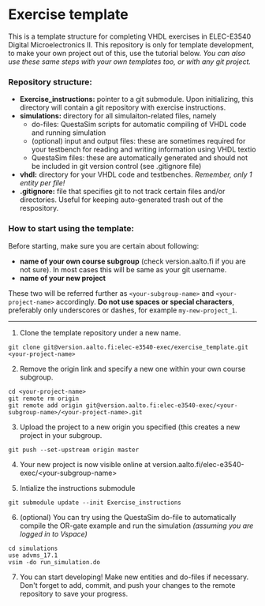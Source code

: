 Exercise template
=================

This is a template structure for completing VHDL exercises in ELEC-E3540
Digital Microelectronics II. This repository is only for template development, to
make your own project out of this, use the tutorial below. _You can also use
these same steps with your own templates too, or with any git project._

### Repository structure:

- __Exercise\_instructions:__ pointer to a git submodule. Upon
  initializing, this directory will contain a git repository with exercise instructions.
- __simulations:__ directory for all simulaiton-related files, namely
    - do-files: QuestaSim scripts for automatic compiling of VHDL code and
      running simulation 
    - (optional) input and output files: these are sometimes required for
      your testbench for reading and writing information using VHDL textio 
    - QuestaSim files: these are automatically generated and should not be
      included in git version control (see .gitignore file)
- __vhdl:__ directory for your VHDL code and testbenches. _Remember, only 1 entity per file!_
- __.gitignore:__ file that specifies git to not track certain files and/or
  directories. Useful for keeping auto-generated trash out of the respository.

### How to start using the template:

Before starting, make sure you are certain about following:

* __name of your own course subgroup__ (check version.aalto.fi if you are not
  sure). In most cases this will be same as your git username.
* __name of your new project__

These two will be referred further as `<your-subgroup-name>` and
`<your-project-name>` accordingly.  __Do not use spaces or special
characters__, preferably only underscores or dashes, for example
`my-new-project_1`.

---

1. Clone the template repository under a new name.

```
git clone git@version.aalto.fi:elec-e3540-exec/exercise_template.git <your-project-name>
```

2. Remove the origin link and specify a new one within your own course
   subgroup.

```
cd <your-project-name>
git remote rm origin
git remote add origin git@version.aalto.fi:elec-e3540-exec/<your-subgroup-name>/<your-project-name>.git
```

3. Upload the project to a new origin you specified (this creates a new project
   in your subgroup.

```
git push --set-upstream origin master
```

4. Your new project is now visible online at
   version.aalto.fi/elec-e3540-exec/\<your-subgroup-name>

5. Intialize the instructions submodule

```
git submodule update --init Exercise_instructions
```

6. (optional) You can try using the QuestaSim do-file to automatically compile
   the OR-gate example and run the simulation _(assuming you are logged in to
   Vspace)_

```
cd simulations
use advms_17.1
vsim -do run_simulation.do
```

7. You can start developing! Make new entities and do-files if necessary. Don't
   forget to add, commit, and push your changes to the remote repository to
   save your progress.

